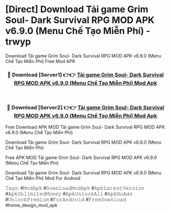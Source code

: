 # [Direct] Download Tải game Grim Soul- Dark Survival RPG MOD APK v6.9.0 (Menu Chế Tạo Miễn Phí) - trwyp
Download Tải game Grim Soul- Dark Survival RPG MOD APK v6.9.0 (Menu Chế Tạo Miễn Phí) Free Mod APK

<div align="center">
<h3>🔴 Download [Server1] 👉👉 <a href="https://apk-comot.site?title=Tải_game_Grim_Soul-_Dark_Survival_RPG_MOD_APK_v6.9.0_(Menu_Chế_Tạo_Miễn_Phí)">Tải game Grim Soul- Dark Survival RPG MOD APK v6.9.0 (Menu Chế Tạo Miễn Phí) Mod Apk</a></h3><br>

<h3>🔴 Download [Server2] 👉👉 <a href="https://apk-comot.site?title=Tải_game_Grim_Soul-_Dark_Survival_RPG_MOD_APK_v6.9.0_(Menu_Chế_Tạo_Miễn_Phí)">Tải game Grim Soul- Dark Survival RPG MOD APK v6.9.0 (Menu Chế Tạo Miễn Phí) Mod Apk</a></h3>
</div>


Free Download APK MOD Tải game Grim Soul- Dark Survival RPG MOD APK v6.9.0 (Menu Chế Tạo Miễn Phí)

Download Tải game Grim Soul- Dark Survival RPG MOD APK v6.9.0 (Menu Chế Tạo Miễn Phí) 

Free APK MOD Tải game Grim Soul- Dark Survival RPG MOD APK v6.9.0 (Menu Chế Tạo Miễn Phí) 

Download Tải game Grim Soul- Dark Survival RPG MOD APK v6.9.0 (Menu Chế Tạo Miễn Phí) Mod For Android

𝚃𝚊𝚐𝚜: #𝙼𝚘𝚍𝙰𝚙𝚔 #𝙳𝚘𝚠𝚗𝚕𝚘𝚊𝚍𝙼𝚘𝚍𝙰𝚙𝚔 #𝙰𝚙𝚔𝙻𝚊𝚝𝚎𝚜𝚝𝚅𝚎𝚛𝚜𝚒𝚘𝚗 #𝙰𝚙𝚔𝚄𝚗𝚕𝚒𝚖𝚒𝚝𝚎𝚍𝙼𝚘𝚗𝚎𝚢 #𝙰𝚙𝚔𝚄𝚗𝚕𝚘𝚌𝚔𝙰𝚕𝚕 #𝙰𝚙𝚔𝙽𝚘𝙰𝚍𝚜 #𝚄𝚗𝚕𝚘𝚌𝚔𝙿𝚛𝚎𝚖𝚒𝚞𝚖 #𝙵𝚘𝚛𝙰𝚗𝚍𝚛𝚘𝚒𝚍 #𝙵𝚛𝚎𝚎𝙳𝚘𝚠𝚗𝚕𝚘𝚊𝚍 #home_design_mod_apk